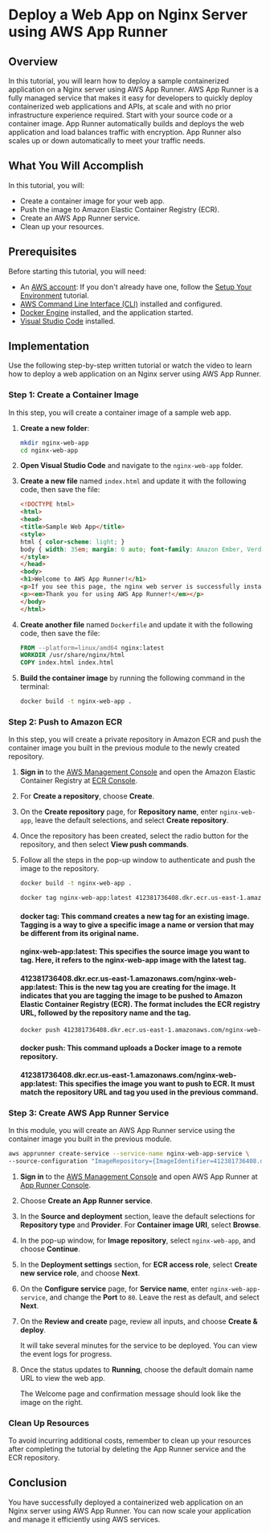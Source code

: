 

# Deploy a Web App on Nginx Server using AWS App Runner

## Overview

In this tutorial, you will learn how to deploy a sample containerized application on a Nginx server using AWS App Runner. AWS App Runner is a fully managed service that makes it easy for developers to quickly deploy containerized web applications and APIs, at scale and with no prior infrastructure experience required. Start with your source code or a container image. App Runner automatically builds and deploys the web application and load balances traffic with encryption. App Runner also scales up or down automatically to meet your traffic needs.

## What You Will Accomplish

In this tutorial, you will:
- Create a container image for your web app.
- Push the image to Amazon Elastic Container Registry (ECR).
- Create an AWS App Runner service.
- Clean up your resources.

## Prerequisites

Before starting this tutorial, you will need:
- An [AWS account](https://aws.amazon.com/): If you don't already have one, follow the [Setup Your Environment](https://docs.aws.amazon.com/cli/latest/userguide/cli-configure-quickstart.html) tutorial.
- [AWS Command Line Interface (CLI)](https://aws.amazon.com/cli/) installed and configured.
- [Docker Engine](https://www.docker.com/get-started) installed, and the application started.
- [Visual Studio Code](https://code.visualstudio.com/) installed.

## Implementation

Use the following step-by-step written tutorial or watch the video to learn how to deploy a web application on an Nginx server using AWS App Runner.

### Step 1: Create a Container Image

In this step, you will create a container image of a sample web app.

1. **Create a new folder**:
   ```bash
   mkdir nginx-web-app
   cd nginx-web-app
   ```

2. **Open Visual Studio Code** and navigate to the `nginx-web-app` folder.

3. **Create a new file** named `index.html` and update it with the following code, then save the file:
   ```html
   <!DOCTYPE html>
   <html>
   <head>
   <title>Sample Web App</title>
   <style>
   html { color-scheme: light; }
   body { width: 35em; margin: 0 auto; font-family: Amazon Ember, Verdana, Arial, sans-serif; }
   </style>
   </head>
   <body>
   <h1>Welcome to AWS App Runner!</h1>
   <p>If you see this page, the nginx web server is successfully installed and working. Further configuration is required.</p>
   <p><em>Thank you for using AWS App Runner!</em></p>
   </body>
   </html>
   ```

4. **Create another file** named `Dockerfile` and update it with the following code, then save the file:
   ```dockerfile
   FROM --platform=linux/amd64 nginx:latest
   WORKDIR /usr/share/nginx/html
   COPY index.html index.html
   ```

5. **Build the container image** by running the following command in the terminal:
   ```bash
   docker build -t nginx-web-app .
   ```

### Step 2: Push to Amazon ECR

In this step, you will create a private repository in Amazon ECR and push the container image you built in the previous module to the newly created repository.

1. **Sign in** to the [AWS Management Console](https://aws.amazon.com/console/) and open the Amazon Elastic Container Registry at [ECR Console](https://console.aws.amazon.com/ecr/home).

2. For **Create a repository**, choose **Create**.

3. On the **Create repository** page, for **Repository name**, enter `nginx-web-app`, leave the default selections, and select **Create repository**.

4. Once the repository has been created, select the radio button for the repository, and then select **View push commands**.

5. Follow all the steps in the pop-up window to authenticate and push the image to the repository.


    ```bash
   docker build -t nginx-web-app .
   ```
   
   ```bash
   docker tag nginx-web-app:latest 412381736408.dkr.ecr.us-east-1.amazonaws.com/nginx-web-app:latest.
   ```
   #### docker tag: This command creates a new tag for an existing image. Tagging is a way to give a specific image a name or version that may be different from its original name.
    ####    nginx-web-app:latest: This specifies the source image you want to tag. Here, it refers to the nginx-web-app image with the latest tag.
   #### 412381736408.dkr.ecr.us-east-1.amazonaws.com/nginx-web-app:latest: This is the new tag you are creating for the image. It indicates that you are tagging the image to be pushed to Amazon Elastic Container Registry (ECR). The format includes the ECR registry URL, followed by the repository name and the tag.
   
    ```bash
    docker push 412381736408.dkr.ecr.us-east-1.amazonaws.com/nginx-web-app:latest
   ```
   #### docker push: This command uploads a Docker image to a remote repository.
   #### 412381736408.dkr.ecr.us-east-1.amazonaws.com/nginx-web-app:latest: This specifies the image you want to push to ECR. It must match the repository URL and tag you used in the previous command.

### Step 3: Create AWS App Runner Service

In this module, you will create an AWS App Runner service using the container image you built in the previous module.

 ```bash
 aws apprunner create-service --service-name nginx-web-app-service \
--source-configuration "ImageRepository={ImageIdentifier=412381736408.dkr.ecr.us-east-1.amazonaws.com/nginx-web-app:latest, ImageRepositoryType=ECR, ImageConfiguration={Port=80}}, AuthenticationConfiguration={AccessRoleArn=arn:aws:iam::123456789012:role/AppRunnerECRAccessRole}"
```

1. **Sign in** to the [AWS Management Console](https://aws.amazon.com/console/) and open AWS App Runner at [App Runner Console](https://console.aws.amazon.com/apprunner/home).

2. Choose **Create an App Runner service**.

3. In the **Source and deployment** section, leave the default selections for **Repository type** and **Provider**. For **Container image URI**, select **Browse**.

4. In the pop-up window, for **Image repository**, select `nginx-web-app`, and choose **Continue**.

5. In the **Deployment settings** section, for **ECR access role**, select **Create new service role**, and choose **Next**.

6. On the **Configure service** page, for **Service name**, enter `nginx-web-app-service`, and change the **Port** to `80`. Leave the rest as default, and select **Next**.

7. On the **Review and create** page, review all inputs, and choose **Create & deploy**.

   It will take several minutes for the service to be deployed. You can view the event logs for progress.

8. Once the status updates to **Running**, choose the default domain name URL to view the web app.

   The Welcome page and confirmation message should look like the image on the right.

### Clean Up Resources

To avoid incurring additional costs, remember to clean up your resources after completing the tutorial by deleting the App Runner service and the ECR repository.

## Conclusion

You have successfully deployed a containerized web application on an Nginx server using AWS App Runner. You can now scale your application and manage it efficiently using AWS services.
```

